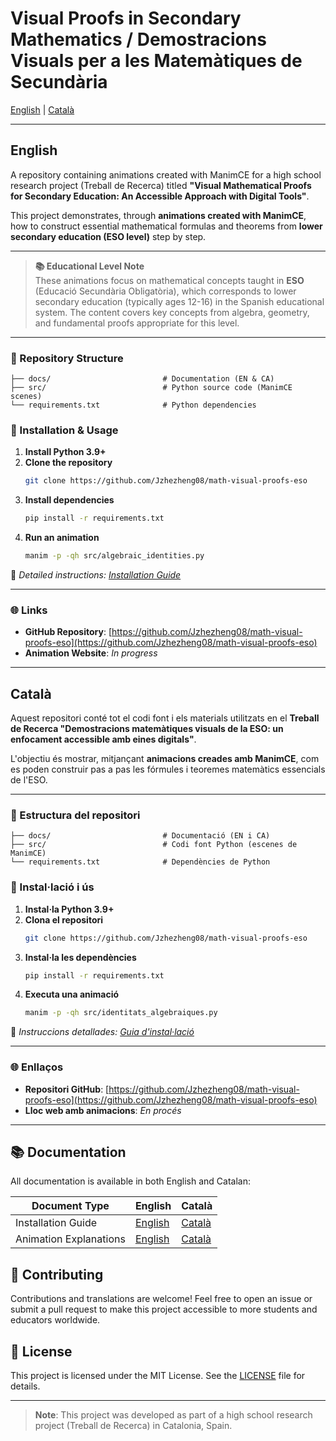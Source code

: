 # Visual Proofs in Secondary Mathematics / Demostracions Visuals per a les Matemàtiques de Secundària

[English](#english) | [Català](#català)

---

<a name="english"></a>

## English

A repository containing animations created with ManimCE for a high school research project (Treball de Recerca) titled **"Visual Mathematical Proofs for Secondary Education: An Accessible Approach with Digital Tools"**.

This project demonstrates, through **animations created with ManimCE**, how to construct essential mathematical formulas and theorems from **lower secondary education (ESO level)** step by step.

---

> **📚 Educational Level Note**  
> These animations focus on mathematical concepts taught in **ESO** (Educació Secundària Obligatòria), which corresponds to lower secondary education (typically ages 12-16) in the Spanish educational system. The content covers key concepts from algebra, geometry, and fundamental proofs appropriate for this level.

---

### 📂 Repository Structure

```
├── docs/                         # Documentation (EN & CA)
├── src/                          # Python source code (ManimCE scenes)
└── requirements.txt              # Python dependencies
```

### 🚀 Installation & Usage

1. **Install Python 3.9+**
2. **Clone the repository**
   ```bash
   git clone https://github.com/Jzhezheng08/math-visual-proofs-eso
   ```
3. **Install dependencies**
   ```bash
   pip install -r requirements.txt
   ```
4. **Run an animation**
   ```bash
   manim -p -qh src/algebraic_identities.py
   ```

📖 _Detailed instructions: [Installation Guide](docs/en/installation_guide.md)_

---

### 🌐 Links

- **GitHub Repository**: [https://github.com/Jzhezheng08/math-visual-proofs-eso](https://github.com/Jzhezheng08/math-visual-proofs-eso)
- **Animation Website**: _In progress_

---

<a name="català"></a>

## Català

Aquest repositori conté tot el codi font i els materials utilitzats en el **Treball de Recerca "Demostracions matemàtiques visuals de la ESO: un enfocament accessible amb eines digitals"**.

L'objectiu és mostrar, mitjançant **animacions creades amb ManimCE**, com es poden construir pas a pas les fórmules i teoremes matemàtics essencials de l'ESO.

---

### 📂 Estructura del repositori

```
├── docs/                         # Documentació (EN i CA)
├── src/                          # Codi font Python (escenes de ManimCE)
└── requirements.txt              # Dependències de Python
```

### 🚀 Instal·lació i ús

1. **Instal·la Python 3.9+**
2. **Clona el repositori**
   ```bash
   git clone https://github.com/Jzhezheng08/math-visual-proofs-eso
   ```
3. **Instal·la les dependències**
   ```bash
   pip install -r requirements.txt
   ```
4. **Executa una animació**
   ```bash
   manim -p -qh src/identitats_algebraiques.py
   ```

📖 _Instruccions detallades: [Guia d'instal·lació](docs/ca/guia_execucio.md)_

---

### 🌐 Enllaços

- **Repositori GitHub**: [https://github.com/Jzhezheng08/math-visual-proofs-eso](https://github.com/Jzhezheng08/math-visual-proofs-eso)
- **Lloc web amb animacions**: _En procés_

---

## 📚 Documentation

All documentation is available in both English and Catalan:

| Document Type          | English                                      | Català                                     |
| ---------------------- | -------------------------------------------- | ------------------------------------------ |
| Installation Guide     | [English](docs/en/installation_guide.md)     | [Català](docs/ca/guia_execucio.md)         |
| Animation Explanations | [English](docs/en/animation_explanations.md) | [Català](docs/ca/explicacio_animacions.md) |

## 👥 Contributing

Contributions and translations are welcome! Feel free to open an issue or submit a pull request to make this project accessible to more students and educators worldwide.

## 📄 License

This project is licensed under the MIT License. See the [LICENSE](LICENSE) file for details.

---

> **Note**: This project was developed as part of a high school research project (Treball de Recerca) in Catalonia, Spain.
